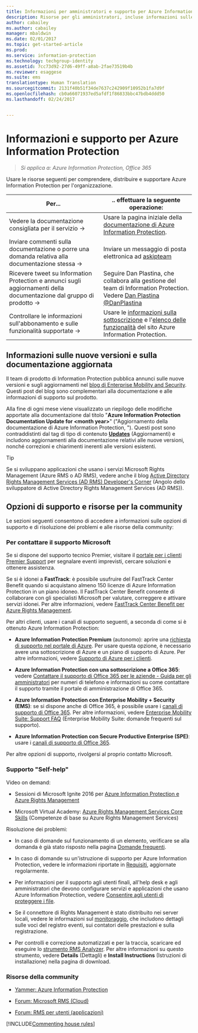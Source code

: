```yaml
---
title: Informazioni per amministratori e supporto per Azure Information Protection
description: Risorse per gli amministratori, incluse informazioni sulle nuove versioni, opzioni di supporto e istruzioni su come contattare Microsoft per segnalare un problema.
author: cabailey
ms.author: cabailey
manager: mbaldwin
ms.date: 02/01/2017
ms.topic: get-started-article
ms.prod: 
ms.service: information-protection
ms.technology: techgroup-identity
ms.assetid: 7cc73d92-27d6-49ff-a8ab-2fae73519b4b
ms.reviewer: esaggese
ms.suite: ems
translationtype: Human Translation
ms.sourcegitcommit: 2131f40b51f34de7637c242909f10952b1fa7d9f
ms.openlocfilehash: cb0a66071937ed5afdf1f86833bbc47bdb4ddd50
ms.lasthandoff: 02/24/2017


---
```


# <a name="information-and-support-for-azure-information-protection"></a>Informazioni e supporto per Azure Information Protection

>*Si applica a: Azure Information Protection, Office 365*

Usare le risorse seguenti per comprendere, distribuire e supportare Azure Information Protection per l'organizzazione.

|Per...|.. effettuare la seguente operazione:|
|----------------|---------------|
|Vedere la documentazione consigliata per il servizio →|Usare la pagina iniziale della [documentazione di Azure Information Protection](https://docs.microsoft.com/information-protection/).|
|Inviare commenti sulla documentazione o porre una domanda relativa alla documentazione stessa →|Inviare un messaggio di posta elettronica ad [askipteam](mailto:%20askipteam@microsoft.com?subject=Documentation%20feedback)|
|Ricevere tweet su Information Protection e annunci sugli aggiornamenti della documentazione dal gruppo di prodotto →|Seguire Dan Plastina, che collabora alla gestione del team di Information Protection. Vedere [Dan Plastina @DanPlastina](https://twitter.com/DanPlastina)|
|Controllare le informazioni sull'abbonamento e sulle funzionalità supportate →|Usare le [informazioni sulla sottoscrizione](https://www.microsoft.com/en-us/cloud-platform/azure-information-protection-pricing) e l'[elenco delle funzionalità](https://www.microsoft.com/en-us/cloud-platform/azure-information-protection-features) del sito Azure Information Protection.|


## <a name="information-about-new-releases-and-updated-documentation"></a>Informazioni sulle nuove versioni e sulla documentazione aggiornata
Il team di prodotto di Information Protection pubblica annunci sulle nuove versioni e sugli aggiornamenti nel [blog di Enterprise Mobility and Security](https://blogs.technet.microsoft.com/enterprisemobility/?product=azure-information-protection,azure-rights-management-services). Questi post del blog sono complementari alla documentazione e alle informazioni di supporto sul prodotto.

Alla fine di ogni mese viene visualizzato un riepilogo delle modifiche apportate alla documentazione dal titolo "**Azure Information Protection Documentation Update for \<month year>**" ("Aggiornamento della documentazione di Azure Information Protection, <mese anno>"). Questi post sono contraddistinti dal tag di tipo di contenuto [**Updates**](https://blogs.technet.microsoft.com/enterprisemobility/?product=azure-information-protection,azure-rights-management-services&content-type=updates) (Aggiornamenti) e includono aggiornamenti alla documentazione relativi alle nuove versioni, nonché correzioni e chiarimenti inerenti alle versioni esistenti.

> [!TIP]
> Se si sviluppano applicazioni che usano i servizi Microsoft Rights Management (Azure RMS o AD RMS), vedere anche il blog [Active Directory Rights Management Services (AD RMS) Developer's Corner](https://blogs.msdn.microsoft.com/rms/) (Angolo dello sviluppatore di Active Directory Rights Management Services (AD RMS)).

## <a name="support-options-and-community-resources"></a>Opzioni di supporto e risorse per la community
Le sezioni seguenti consentono di accedere a informazioni sulle opzioni di supporto e di risoluzione dei problemi e alle risorse della community:

### <a name="to-contact-microsoft-support"></a>Per contattare il supporto Microsoft

Se si dispone del supporto tecnico Premier, visitare il [portale per i clienti Premier Support](https://premier.microsoft.com/) per segnalare eventi imprevisti, cercare soluzioni e ottenere assistenza.

Se si è idonei a **FastTrack**: è possibile usufruire del FastTrack Center Benefit quando si acquistano almeno 150 licenze di Azure Information Protection in un piano idoneo. Il FastTrack Center Benefit consente di collaborare con gli specialisti Microsoft per valutare, correggere e attivare servizi idonei. Per altre informazioni, vedere [FastTrack Center Benefit per Azure Rights Management](https://technet.microsoft.com/library/mt607025.aspx).

Per altri clienti, usare i canali di supporto seguenti, a seconda di come si è ottenuto Azure Information Protection:

- **Azure Information Protection Premium** (autonomo): aprire una [richiesta di supporto nel portale di Azure](https://portal.azure.com/#blade/Microsoft_Azure_Support/HelpAndSupportBlade). Per usare questa opzione, è necessario avere una sottoscrizione di Azure e un piano di supporto di Azure. Per altre informazioni, vedere [Supporto di Azure per i clienti](https://azure.microsoft.com/support/plans/). 

- **Azure Information Protection con una sottoscrizione a Office 365**: vedere [Contattare il supporto di Office 365 per le aziende - Guida per gli amministratori](https://support.office.com/article/Contact-Office-365-for-business-support-Admin-Help-32a17ca7-6fa0-4870-8a8d-e25ba4ccfd4b) per numeri di telefono e informazioni su come contattare il supporto tramite il portale di amministrazione di Office 365. 

- **Azure Information Protection con Enterprise Mobility + Security (EMS)**: se si dispone anche di Office 365, è possibile usare i [canali di supporto di Office 365](https://support.office.com/article/Contact-Office-365-for-business-support-Admin-Help-32a17ca7-6fa0-4870-8a8d-e25ba4ccfd4b). Per altre informazioni, vedere [Enterprise Mobility Suite: Support FAQ](https://technet.microsoft.com/dn932057.aspx) (Enterprise Mobility Suite: domande frequenti sul supporto).

- **Azure Information Protection con Secure Productive Enterprise (SPE)**: usare i [canali di supporto di Office 365](https://support.office.com/article/Contact-Office-365-for-business-support-Admin-Help-32a17ca7-6fa0-4870-8a8d-e25ba4ccfd4b).

Per altre opzioni di supporto, rivolgersi al proprio contatto Microsoft. 

### <a name="self-help"></a>Supporto "Self-help"

Video on demand:

- Sessioni di Microsoft Ignite 2016 per [Azure Information Protection e Azure Rights Management](https://myignite.microsoft.com/videos?f=%5B%7B%22name%22:%22Azure%20Rights%20Management%22,%22facetName%22:%22products%22%7D,%7B%22name%22:%22Azure%20Information%20Protection%22,%22facetName%22:%22products%22%7D%5D)

- Microsoft Virtual Academy: [Azure Rights Management Services Core Skills](https://mva.microsoft.com/en-us/training-courses/azure-rights-management-services-core-skills-10500?l=QLoxMwuCB_1805094681) (Competenze di base su Azure Rights Management Services)

Risoluzione dei problemi:

- In caso di domande sul funzionamento di un elemento, verificare se alla domanda è già stato risposto nella pagina [Domande frequenti](faqs.md).

- In caso di domande su un'istruzione di supporto per Azure Information Protection, vedere le informazioni riportate in [Requisiti](requirements-azure-rms.md), aggiornate regolarmente.

- Per informazioni per il supporto agli utenti finali, all'help desk e agli amministratori che devono configurare servizi e applicazioni che usano Azure Information Protection, vedere [Consentire agli utenti di proteggere i file](../deploy-use/help-users.md).

- Se il connettore di Rights Management è stato distribuito nei server locali, vedere le informazioni sul [monitoraggio](../deploy-use/monitor-rms-connector.md), che includono dettagli sulle voci del registro eventi, sui contatori delle prestazioni e sulla registrazione.

- Per controlli e correzione automatizzati e per la traccia, scaricare ed eseguire lo [strumento RMS Analyzer](http://www.microsoft.com/en-us/download/details.aspx?id=46437). Per altre informazioni su questo strumento, vedere **Details** (Dettagli) e **Install Instructions** (Istruzioni di installazione) nella pagina di download. 

### <a name="community-resources"></a>Risorse della community

-   [Yammer: Azure Information Protection](https://www.yammer.com/AskIPTeam)

-   [Forum: Microsoft RMS (Cloud)](https://social.technet.microsoft.com/Forums/en-US/home?forum=rmscloud)

-   [Forum: RMS per utenti (applicazioni)](https://social.technet.microsoft.com/Forums/en-US/home?forum=rmsapps)

[!INCLUDE[Commenting house rules](../includes/houserules.md)]

